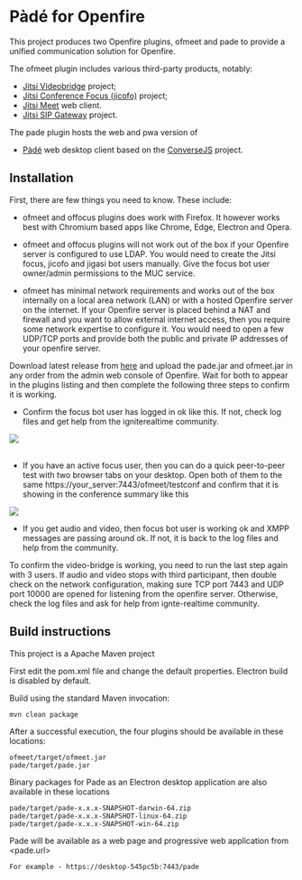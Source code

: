 Pàdé for Openfire
=========================

This project produces two Openfire plugins, ofmeet and pade to provide a unified communication solution for Openfire.

The ofmeet plugin includes various third-party products, notably:
- [Jitsi Videobridge](https://github.com/jitsi/jitsi-videobridge) project;
- [Jitsi Conference Focus (jicofo)](https://github.com/jitsi/jicofo) project; 
- [Jitsi Meet](https://github.com/jitsi/jitsi-meet) web client.
- [Jitsi SIP Gateway](https://github.com/jitsi/jigasi) project.

The pade plugin hosts the web and pwa version of
- [Pàdé](https://github.com/igniterealtime/pade) web desktop client based on the [ConverseJS](https://github.com/conversejs/converse.js) project.

Installation
------------
First, there are few things you need to know. These include:

* ofmeet and offocus plugins does work with Firefox. It however works best with Chromium based apps like Chrome, Edge, Electron and Opera. 

* ofmeet and offocus plugins will not work out of the box if your Openfire server is configured to use LDAP. You would need to create the Jitsi focus, jicofo and jigasi bot users manually. Give the focus bot user owner/admin permissions to the MUC service.

* ofmeet has minimal network requirements and works out of the box internally on a local area network (LAN) or with a hosted Openfire server on the internet. If your Openfire server is placed behind a NAT and firewall and you want to allow external internet access, then you require some network expertise to configure it. You would need to open a few UDP/TCP ports and provide both the public and private IP addresses of your openfire server.

Download latest release from [here](https://github.com/igniterealtime/openfire-pade-plugin/releases) and upload the pade.jar and ofmeet.jar in any order from the admin web console of Openfire. Wait for both to appear in the plugins listing and then complete the following three steps to confirm it is working.

* Confirm the focus bot user has logged in ok like this. If not, check log files and get help from the igniterealtime community.
<img src="https://discourse.igniterealtime.org/uploads/default/original/2X/5/52c3d0c447afd6f08223bd1f04231fc301889e25.png" />
<br/><br/>

* If you have an active focus user, then you can do a quick peer-to-peer test with two browser tabs on your desktop. Open both of them to the same https://your_server:7443/ofmeet/testconf and confirm that it is showing in the conference summary like this
<img src="https://discourse.igniterealtime.org/uploads/default/original/2X/a/a30ea0d46c817be29feabc11bb1f0303045eeb8e.png" />

* If you get audio and video, then focus bot user is working ok and XMPP messages are passing around ok. If not, it is back to the log files and help from the community.

To confirm the video-bridge is working, you need to run the last step again with 3 users. If audio and video stops with third participant, then double check on the network configuration, making sure TCP port 7443 and UDP port 10000 are opened for listening from the openfire server. Otherwise, check the log files and ask for help from ignte-realtime community.

Build instructions
------------------

This project is a Apache Maven project

First edit the pom.xml file and change the default properties. Electron build is disabled by default.

Build using the standard Maven invocation:

    mvn clean package
    
After a successful execution, the four plugins should be available in these locations:

    ofmeet/target/ofmeet.jar
    pade/target/pade.jar    
    
Binary packages for Pade as an Electron desktop application are also available in these locations    

    pade/target/pade-x.x.x-SNAPSHOT-darwin-64.zip
    pade/target/pade-x.x.x-SNAPSHOT-linux-64.zip
    pade/target/pade-x.x.x-SNAPSHOT-win-64.zip
    
Pade will be available as a web page and progressive web application from <pade.url>

    For example - https://desktop-545pc5b:7443/pade
   

